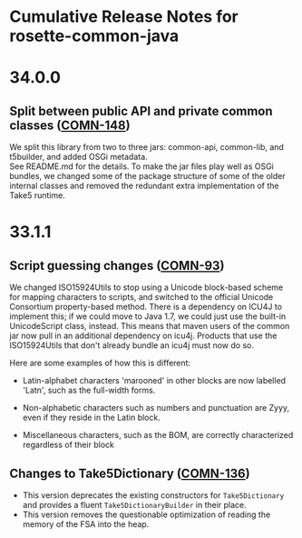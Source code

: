 # Cumulative Release Notes for rosette-common-java #

# 34.0.0 #

## Split between public API and private common classes ([COMN-148](http://jira.basistech.net/browse/COMN-148)) ##

We split this library from two to three jars: common-api, common-lib, and t5builder, and added OSGi metadata.  
See README.md for the details. To make the jar files play well as OSGi
bundles, we changed some of the package structure of some of the older
internal classes and removed the redundant extra implementation of the Take5 runtime.

# 33.1.1 #

## Script guessing changes ([COMN-93](http://jira.basistech.net/browse/COMN-93)) ##

We changed ISO15924Utils to stop using a Unicode block-based scheme
for mapping characters to scripts, and switched to the official
Unicode Consortium property-based method. There is a dependency on
ICU4J to implement this; if we could move to Java 1.7, we could just
use the built-in UnicodeScript class, instead.  This means that maven
users of the common jar now pull in an additional dependency on icu4j.
Products that use the ISO15924Utils that don't already bundle an icu4j
must now do so.

Here are some examples of how this is different:

* Latin-alphabet characters 'marooned' in other blocks are now
  labelled 'Latn', such as the full-width forms.

* Non-alphabetic characters such as numbers and punctuation are Zyyy,
  even if they reside in the Latin block.

* Miscellaneous characters, such as the BOM, are correctly
  characterized regardless of their block
  
## Changes to Take5Dictionary  ([COMN-136](http://jira.basistech.net/browse/COMN-136)) ##
  
*  This version deprecates the existing constructors for
   `Take5Dictionary` and provides a fluent `Take5DictionaryBuilder` in
   their place. 
* This version removes the questionable optimization of reading the memory of the FSA into the heap.
